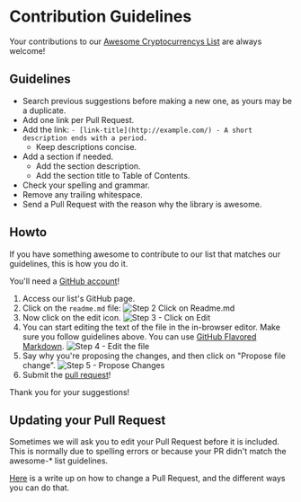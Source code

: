 # Contribution Guidelines

Your contributions to our [Awesome Cryptocurrencys List](README.md) are always welcome!

## Guidelines

- Search previous suggestions before making a new one, as yours may be a duplicate.
- Add one link per Pull Request.
- Add the link: `- [link-title](http://example.com/) - A short description ends with a period.`
    - Keep descriptions concise.
- Add a section if needed.
    - Add the section description.
    - Add the section title to Table of Contents.
- Check your spelling and grammar.
- Remove any trailing whitespace.
- Send a Pull Request with the reason why the library is awesome.

## Howto

If you have something awesome to contribute to our list that matches our guidelines, this is how you do it.

You'll need a [GitHub account](https://github.com/join)!

1. Access our list's GitHub page.
2. Click on the `readme.md` file: ![Step 2 Click on Readme.md](https://cloud.githubusercontent.com/assets/170270/9402920/53a7e3ea-480c-11e5-9d81-aecf64be55eb.png)
3. Now click on the edit icon. ![Step 3 - Click on Edit](https://cloud.githubusercontent.com/assets/170270/9402927/6506af22-480c-11e5-8c18-7ea823530099.png)
4. You can start editing the text of the file in the in-browser editor. Make sure you follow guidelines above. You can use [GitHub Flavored Markdown](https://help.github.com/articles/github-flavored-markdown/). ![Step 4 - Edit the file](https://cloud.githubusercontent.com/assets/170270/9402932/7301c3a0-480c-11e5-81f5-7e343b71674f.png)
5. Say why you're proposing the changes, and then click on "Propose file change". ![Step 5 - Propose Changes](https://cloud.githubusercontent.com/assets/170270/9402937/7dd0652a-480c-11e5-9138-bd14244593d5.png)
6. Submit the [pull request](https://help.github.com/articles/using-pull-requests/)!

Thank you for your suggestions!

## Updating your Pull Request

Sometimes we will ask you to edit your Pull Request before it is included. This is normally due to spelling errors or because your PR didn't match the awesome-* list guidelines.

[Here](https://github.com/RichardLitt/knowledge/blob/master/github/amending-a-commit-guide.md) is a write up on how to change a Pull Request, and the different ways you can do that.